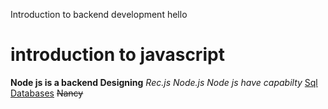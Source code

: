 Introduction to backend development hello
# introduction to javascript
 **Node js is a backend Designing**
 *Rec.js*
 _Node.js_
 _Node js have capabilty_
 <ins>Sql Databases</ins>
 ~~Nancy~~
